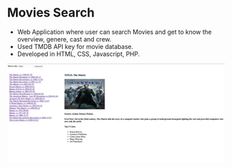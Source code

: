 # Movies Search 

* Web Application where user can search Movies and get to know the overview, genere, cast and crew.
* Used TMDB API key for movie database.
* Developed in HTML, CSS, Javascript, PHP.

![alt text](https://github.com/sathvik-sankruth/WebDataManagement-CSE5335/blob/master/project2/Screen%20Shot%202020-06-02%20at%2010.28.30%20PM.png)
